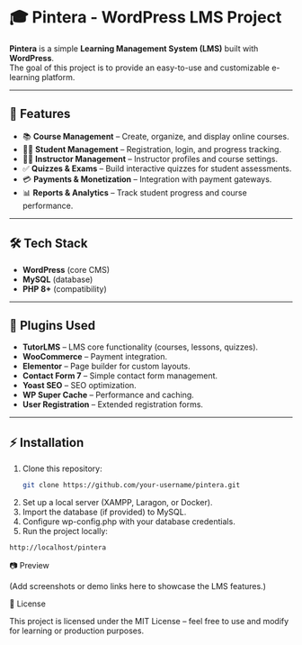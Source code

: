 # 🎓 Pintera - WordPress LMS Project

**Pintera** is a simple **Learning Management System (LMS)** built with **WordPress**.  
The goal of this project is to provide an easy-to-use and customizable e-learning platform.

---

## 🚀 Features
- 📚 **Course Management** – Create, organize, and display online courses.
- 👩‍🎓 **Student Management** – Registration, login, and progress tracking.
- 🧑‍🏫 **Instructor Management** – Instructor profiles and course settings.
- ✅ **Quizzes & Exams** – Build interactive quizzes for student assessments.
- 💳 **Payments & Monetization** – Integration with payment gateways.
- 📊 **Reports & Analytics** – Track student progress and course performance.

---

## 🛠️ Tech Stack
- **WordPress** (core CMS)
- **MySQL** (database)
- **PHP 8+** (compatibility)

---

## 🔌 Plugins Used
- **TutorLMS** – LMS core functionality (courses, lessons, quizzes).  
- **WooCommerce** – Payment integration.  
- **Elementor** – Page builder for custom layouts.  
- **Contact Form 7** – Simple contact form management.  
- **Yoast SEO** – SEO optimization.  
- **WP Super Cache** – Performance and caching.  
- **User Registration** – Extended registration forms.  

---

## ⚡ Installation
1. Clone this repository:
   ```bash
   git clone https://github.com/your-username/pintera.git
2. Set up a local server (XAMPP, Laragon, or Docker).
3. Import the database (if provided) to MySQL.
4. Configure wp-config.php with your database credentials.
5. Run the project locally:
  ```bash
  http://localhost/pintera
  ```

📷 Preview

(Add screenshots or demo links here to showcase the LMS features.)

📄 License

This project is licensed under the MIT License – feel free to use and modify for learning or production purposes.
